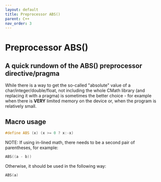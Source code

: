 ```yaml
---
layout: default
title: Preprocessor ABS()
parent: C++
nav_order: 3
---
```


# Preprocessor ABS()

## A quick rundown of the ABS() preprocessor directive/pragma

While there is a way to get the so-called "absolute" value of a char/integer/double/float, not including the whole CMath library (and replacing it with a pragma) is sometimes the better choice - for example when there is **VERY** limited memory on the device or, when the program is relatively small. 

## Macro usage
```cpp
#define ABS (x) (x >= 0 ? x:-x)
```

NOTE: If using in-lined math, there needs to be a second pair of parentheses, for example:
```cpp
ABS((a - b))
```

Otherwise, it should be used in the following way:
```cpp
ABS(a)
```